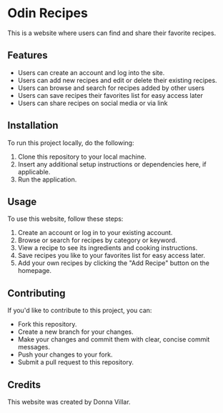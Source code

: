 # Odin Recipes

This is a website where users can find and share their favorite recipes.

## Features

- Users can create an account and log into the site.
- Users can add new recipes and edit or delete their existing recipes.
- Users can browse and search for recipes added by other users
- Users can save recipes their favorites list for easy access later
- Users can share recipes on social media or via link

## Installation

To run this project locally, do the following:

1. Clone this repository to your local machine.
2. Insert any additional setup instructions or dependencies here, if applicable.
3. Run the application.

## Usage

To use this website, follow these steps:

1. Create an account or log in to your existing account.
2. Browse or search for recipes by category or keyword.
3. View a recipe to see its ingredients and cooking instructions.
4. Save recipes you like to your favorites list for easy access later.
5. Add your own recipes by clicking the "Add Recipe" button on the homepage.

## Contributing

If you'd like to contribute to this project, you can:

- Fork this repository.
- Create a new branch for your changes.
- Make your changes and commit them with clear, concise commit messages.
- Push your changes to your fork.
- Submit a pull request to this repository.

## Credits

This website was created by Donna Villar.
